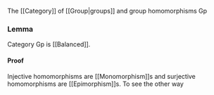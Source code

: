 The [[Category]] of [[Group|groups]] and group homomorphisms $\mathrm{Gp}$

### Lemma
Category $\mathrm{Gp}$ is [[Balanced]].
#### Proof
Injective homomorphisms are [[Monomorphism]]s
and surjective homomorphisms are [[Epimorphism]]s.
To see the other way 